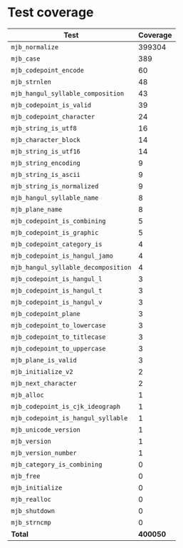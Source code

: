 # Test coverage

| Test                                | Coverage   |
| ----------------------------------- | ---------- |
| `mjb_normalize`                     | 399304     |
| `mjb_case`                          | 389        |
| `mjb_codepoint_encode`              | 60         |
| `mjb_strnlen`                       | 48         |
| `mjb_hangul_syllable_composition`   | 43         |
| `mjb_codepoint_is_valid`            | 39         |
| `mjb_codepoint_character`           | 24         |
| `mjb_string_is_utf8`                | 16         |
| `mjb_character_block`               | 14         |
| `mjb_string_is_utf16`               | 14         |
| `mjb_string_encoding`               | 9          |
| `mjb_string_is_ascii`               | 9          |
| `mjb_string_is_normalized`          | 9          |
| `mjb_hangul_syllable_name`          | 8          |
| `mjb_plane_name`                    | 8          |
| `mjb_codepoint_is_combining`        | 5          |
| `mjb_codepoint_is_graphic`          | 5          |
| `mjb_codepoint_category_is`         | 4          |
| `mjb_codepoint_is_hangul_jamo`      | 4          |
| `mjb_hangul_syllable_decomposition` | 4          |
| `mjb_codepoint_is_hangul_l`         | 3          |
| `mjb_codepoint_is_hangul_t`         | 3          |
| `mjb_codepoint_is_hangul_v`         | 3          |
| `mjb_codepoint_plane`               | 3          |
| `mjb_codepoint_to_lowercase`        | 3          |
| `mjb_codepoint_to_titlecase`        | 3          |
| `mjb_codepoint_to_uppercase`        | 3          |
| `mjb_plane_is_valid`                | 3          |
| `mjb_initialize_v2`                 | 2          |
| `mjb_next_character`                | 2          |
| `mjb_alloc`                         | 1          |
| `mjb_codepoint_is_cjk_ideograph`    | 1          |
| `mjb_codepoint_is_hangul_syllable`  | 1          |
| `mjb_unicode_version`               | 1          |
| `mjb_version`                       | 1          |
| `mjb_version_number`                | 1          |
| `mjb_category_is_combining`         | 0          |
| `mjb_free`                          | 0          |
| `mjb_initialize`                    | 0          |
| `mjb_realloc`                       | 0          |
| `mjb_shutdown`                      | 0          |
| `mjb_strncmp`                       | 0          |
| **Total**                           | **400050** |
